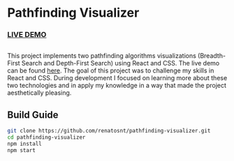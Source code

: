 # Pathfinding Visualizer

### [LIVE DEMO](https://renatosnt.github.io/pathfinding-visualizer/)

<img src="">

This project implements two pathfinding algorithms visualizations (Breadth-First Search and Depth-First Search) using React and CSS. The live demo can be found [here](https://renatosnt.github.io/pathfinding-visualizer/).
The goal of this project was to challenge my skills in React and CSS. During development I focused on learning more about these two technologies and in apply my knowledge in a way that made the project aesthetically pleasing.


## Build Guide

```bash
git clone https://github.com/renatosnt/pathfinding-visualizer.git
cd pathfinding-visualizer
npm install
npm start
```
